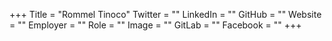 +++
Title = "Rommel Tinoco"
Twitter = ""
LinkedIn = ""
GitHub = ""
Website = ""
Employer = ""
Role = ""
Image = ""
GitLab = ""
Facebook = ""
+++
